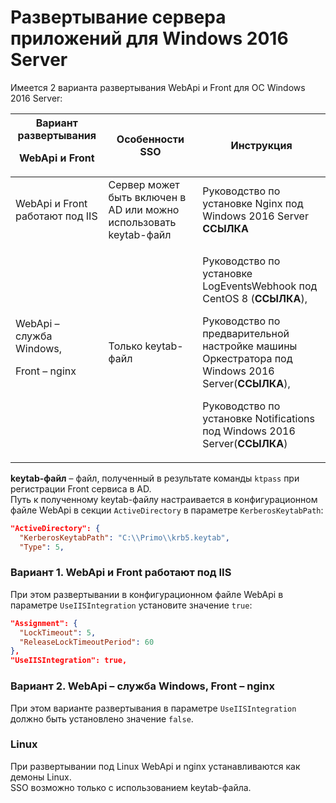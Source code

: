 # Развертывание сервера приложений для Windows 2016 Server

Имеется 2 варианта развертывания WebApi и Front для ОС Windows 2016 Server:

| Вариант развертывания <p>WebApi и Front</p> | Особенности SSO | Инструкция | 
| ------------------------------------ | --------------- | ---------------------------------- |
| WebApi и Front работают под IIS      | Сервер может быть включен в AD или можно использовать keytab-файл | Руководство по установке Nginx под Windows 2016 Server **ССЫЛКА**|
| WebApi – служба Windows, <p>Front – nginx</p> | Только keytab-файл | <p>Руководство по установке LogEventsWebhook под CentOS 8 (**ССЫЛКА**),</p> <p>Руководство по предварительной настройке машины Оркестратора под Windows 2016 Server(**ССЫЛКА**),</p> <p>Руководство по установке Notifications под Windows 2016 Server(**ССЫЛКА**)</p> |

**keytab-файл** – файл, полученный в результате команды `ktpass` при регистрации Front сервиса в AD.\
Путь к полученному keytab-файлу настраивается в конфигурационном файле WebApi в секции `ActiveDirectory` в параметре `KerberosKeytabPath`:

```json
"ActiveDirectory": {
  "KerberosKeytabPath": "C:\\Primo\\krb5.keytab",
  "Type": 5,
```
### Вариант 1. WebApi и Front работают под IIS

При этом развертывании в конфигурационном файле WebApi в параметре `UseIISIntegration` установите значение `true`:

```json
"Assignment": {
  "LockTimeout": 5,
  "ReleaseLockTimeoutPeriod": 60
},
"UseIISIntegration": true,
```
### Вариант 2. WebApi – служба Windows, Front – nginx

При этом варианте развертывания в параметре `UseIISIntegration` должно быть установлено значение `false`.

### Linux

При развертывании под Linux WebApi и nginx устанавливаются как демоны Linux.\
SSO возможно только с использованием keytab-файла.



